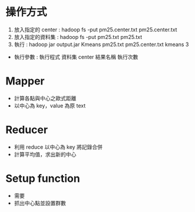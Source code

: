 # 操作方式
1. 放入指定的 center : hadoop fs -put pm25.center.txt pm25.center.txt
2. 放入指定的資料集 : hadoop fs -put pm25.txt pm25.txt
3. 執行 : hadoop jar output.jar Kmeans pm25.txt pm25.center.txt kmeans 3
- 執行參數 : 執行程式 資料集 center 結果名稱 執行次數
# Mapper
- 計算各點與中心之歐式距離
- 以中心為 key，value 為原 text
# Reducer
- 利用 reduce 以中心為 key 將記錄合併
- 計算平均值，求出新的中心
# Setup function
- 需要
- 抓出中心點並設置群數


